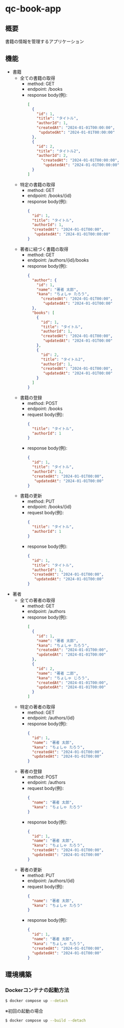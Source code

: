 # qc-book-app
## 概要
書籍の情報を管理するアプリケーション

## 機能
- 書籍
  - 全ての書籍の取得
    - method: GET
    - endpoint: /books
    - response body(例): 
      ```json
      [
        {
          "id": 1,
          "title": "タイトル",
          "authorId": 1,
          "createdAt": "2024-01-01T00:00:00",
           "updatedAt": "2024-01-01T00:00:00"
        },
        {
          "id": 2,
          "title": "タイトル2",
          "authorId": 2,
            "createdAt": "2024-01-01T00:00:00",
             "updatedAt": "2024-01-01T00:00:00"
        }
      ]
      ```
  - 特定の書籍の取得
    - method: GET
    - endpoint: /books/{id}
    - response body(例): 
      ```json
      {
        "id": 1,
        "title": "タイトル",
        "authorId": 1,
        "createdAt": "2024-01-01T00:00",
         "updatedAt": "2024-01-01T00:00:00"
      }
      ```
  - 著者に紐づく書籍の取得
    - method: GET
    - endpoint: /authors/{id}/books
    - response body(例): 
      ```json
      {
        "author": {
          "id": 1,
          "name": "著者 太郎",
          "kana": "ちょしゃ たろう",
            "createdAt": "2024-01-01T00:00",
             "updatedAt": "2024-01-01T00:00"
        },
        "books": [
          {
            "id": 1,
            "title": "タイトル",
            "authorId": 1,
            "createdAt": "2024-01-01T00:00",
             "updatedAt": "2024-01-01T00:00"
          },
          {
            "id": 2,
            "title": "タイトル2",
            "authorId": 1,
            "createdAt": "2024-01-01T00:00",
             "updatedAt": "2024-01-01T00:00"
          }
        ]
      }
      ```
  - 書籍の登録
    - method: POST
    - endpoint: /books
    - request body(例): 
      ```json
      {
        "title": "タイトル",
        "authorId": 1
      }
      ```
    - response body(例): 
      ```json
      {
        "id": 1,
        "title": "タイトル",
        "authorId": 1,
        "createdAt": "2024-01-01T00:00",
         "updatedAt": "2024-01-01T00:00"
      }
      ```
  - 書籍の更新
    - method: PUT
    - endpoint: /books/{id}
    - request body(例): 
      ```json
      {
        "title": "タイトル",
        "authorId": 1
      }
      ```
    - response body(例): 
      ```json
      {
        "id": 1,
        "title": "タイトル",
        "authorId": 1,
        "createdAt": "2024-01-01T00:00",
         "updatedAt": "2024-01-01T00:00"
      }
      ```
- 著者 
  - 全ての著者の取得
    - method: GET
    - endpoint: /authors
    - response body(例): 
      ```json
      [
        {
          "id": 1,
          "name": "著者 太郎",
          "kana": "ちょしゃ たろう",
          "createdAt": "2024-01-01T00:00",
          "updatedAt": "2024-01-01T00:00"
        },
        {
          "id": 2,
          "name": "著者 二郎",
          "kana": "ちょしゃ じろう",
          "createdAt": "2024-01-01T00:00",
          "updatedAt": "2024-01-01T00:00"
        }
      ]
      ```
  - 特定の著者の取得
    - method: GET
    - endpoint: /authors/{id}
    - response body(例): 
      ```json
      {
        "id": 1,
        "name": "著者 太郎",
        "kana": "ちょしゃ たろう",
        "createdAt": "2024-01-01T00:00",
        "updatedAt": "2024-01-01T00:00"
      }
      ```
  - 著者の登録
    - method: POST
    - endpoint: /authors
    - request body(例): 
      ```json
      {
        "name": "著者 太郎",
        "kana": "ちょしゃ たろう"
      }
      ```
    - response body(例): 
      ```json
      {
        "id": 1,
        "name": "著者 太郎",
        "kana": "ちょしゃ たろう",
        "createdAt": "2024-01-01T00:00",
        "updatedAt": "2024-01-01T00:00"
      }
      ```
  - 著者の更新
    - method: PUT
    - endpoint: /authors/{id}
    - request body(例): 
      ```json
      {
        "name": "著者 太郎",
        "kana": "ちょしゃ たろう"
      }
      ```
    - response body(例): 
      ```json
      {
        "id": 1,
        "name": "著者 太郎",
        "kana": "ちょしゃ たろう",
        "createdAt": "2024-01-01T00:00",
        "updatedAt": "2024-01-01T00:00"
      }
      ```
## 環境構築
### Dockerコンテナの起動方法
```bash
$ docker compose up --detach
```
※初回の起動の場合
```bash
$ docker compose up --build --detach
```